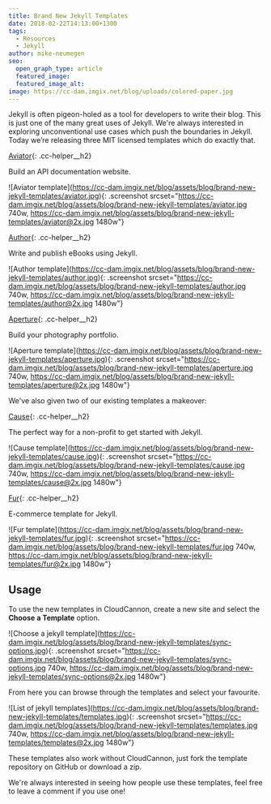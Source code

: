 ```yaml
---
title: Brand New Jekyll Templates
date: 2018-02-22T14:13:00+1300
tags:
  - Resources
  - Jekyll
author: mike-neumegen
seo:
  open_graph_type: article
  featured_image:
  featured_image_alt:
image: https://cc-dam.imgix.net/blog/uploads/colored-paper.jpg
---
```

Jekyll is often pigeon-holed as a tool for developers to write their blog. This is just one of the many great uses of Jekyll. We're always interested in exploring unconventional use cases which push the boundaries in Jekyll. Today we’re releasing three MIT licensed templates which do exactly that.

[Aviator](https://learn.cloudcannon.com/templates/aviator/){: .cc-helper__h2}

Build an API documentation website.

\!\[Aviator template](https://cc-dam.imgix.net/blog/assets/blog/brand-new-jekyll-templates/aviator.jpg)\{: .screenshot srcset="https://cc-dam.imgix.net/blog/assets/blog/brand-new-jekyll-templates/aviator.jpg 740w, https://cc-dam.imgix.net/blog/assets/blog/brand-new-jekyll-templates/aviator@2x.jpg 1480w"\}

[Author](https://learn.cloudcannon.com/templates/author/){: .cc-helper__h2}

Write and publish eBooks using Jekyll.

\!\[Author template](https://cc-dam.imgix.net/blog/assets/blog/brand-new-jekyll-templates/author.jpg)\{: .screenshot srcset="https://cc-dam.imgix.net/blog/assets/blog/brand-new-jekyll-templates/author.jpg 740w, https://cc-dam.imgix.net/blog/assets/blog/brand-new-jekyll-templates/author@2x.jpg 1480w"\}

[Aperture](https://learn.cloudcannon.com/templates/aperture/){: .cc-helper__h2}

Build your photography portfolio.

\!\[Aperture template](https://cc-dam.imgix.net/blog/assets/blog/brand-new-jekyll-templates/aperture.jpg)\{: .screenshot srcset="https://cc-dam.imgix.net/blog/assets/blog/brand-new-jekyll-templates/aperture.jpg 740w, https://cc-dam.imgix.net/blog/assets/blog/brand-new-jekyll-templates/aperture@2x.jpg 1480w"\}

We've also given two of our existing templates a makeover:

[Cause](https://learn.cloudcannon.com/templates/cause/){: .cc-helper__h2}

The perfect way for a non-profit to get started with Jekyll.

\!\[Cause template](https://cc-dam.imgix.net/blog/assets/blog/brand-new-jekyll-templates/cause.jpg)\{: .screenshot srcset="https://cc-dam.imgix.net/blog/assets/blog/brand-new-jekyll-templates/cause.jpg 740w, https://cc-dam.imgix.net/blog/assets/blog/brand-new-jekyll-templates/cause@2x.jpg 1480w"\}

[Fur](https://learn.cloudcannon.com/templates/fur/){: .cc-helper__h2}

E-commerce template for Jekyll.

\!\[Fur template](https://cc-dam.imgix.net/blog/assets/blog/brand-new-jekyll-templates/fur.jpg)\{: .screenshot srcset="https://cc-dam.imgix.net/blog/assets/blog/brand-new-jekyll-templates/fur.jpg 740w, https://cc-dam.imgix.net/blog/assets/blog/brand-new-jekyll-templates/fur@2x.jpg 1480w"\}

## Usage

To use the new templates in CloudCannon, create a new site and select the **Choose a Template** option.

\!\[Choose a jekyll template](https://cc-dam.imgix.net/blog/assets/blog/brand-new-jekyll-templates/sync-options.jpg)\{: .screenshot srcset="https://cc-dam.imgix.net/blog/assets/blog/brand-new-jekyll-templates/sync-options.jpg 740w, https://cc-dam.imgix.net/blog/assets/blog/brand-new-jekyll-templates/sync-options@2x.jpg 1480w"\}

From here you can browse through the templates and select your favourite.

\!\[List of jekyll templates](https://cc-dam.imgix.net/blog/assets/blog/brand-new-jekyll-templates/templates.jpg)\{: .screenshot srcset="https://cc-dam.imgix.net/blog/assets/blog/brand-new-jekyll-templates/templates.jpg 740w, https://cc-dam.imgix.net/blog/assets/blog/brand-new-jekyll-templates/templates@2x.jpg 1480w"\}

These templates also work without CloudCannon, just fork the template repository on GitHub or download a zip.

We're always interested in seeing how people use these templates, feel free to leave a comment if you use one\!
